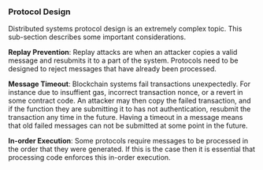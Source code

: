 ### Protocol Design
Distributed systems protocol design is an extremely complex topic. This sub-section describes some important considerations.

**Replay Prevention**: Replay attacks are when an attacker copies a valid message and resubmits it to a part of the system. Protocols need to be designed to reject messages that have already been processed. 

**Message Timeout**: Blockchain systems fail transactions unexpectedly. For instance due to insuffient gas, incorrect transaction nonce, or a revert in some contract code. An attacker may then copy the failed transaction, and if the function they are submitting it to has not authentication, resubmit the transaction any time in the future. Having a timeout in a message means that old failed messages can not be submitted at some point in the future.

**In-order Execution**: Some protocols require messages to be processed in the order that they were generated. If this is the case then it is essential that processing code enforces this in-order execution.


